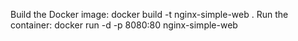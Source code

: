 Build the Docker image: docker build -t nginx-simple-web .
Run the container: docker run -d -p 8080:80 nginx-simple-web